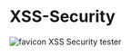 # XSS-Security
![favicon](https://github.com/itsraval/XSS-Security/blob/public/images/favicon.png?raw=true)
XSS Security tester
